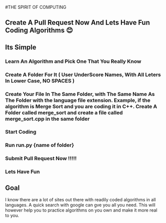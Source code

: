 #THE SPIRIT OF COMPUTING 

## Create A Pull Request Now And Lets Have Fun Coding Algorithms 😊️

## Its Simple 
### Learn An Algorithm and Pick One That You Really Know 
### Create A Folder For It ( User UnderScore Names, With All Leters In Lower Case, NO SPACES ) 
### Create Your File In The Same Folder, with The Same Name As The Folder with the language file extension. Example,  if the algorithm is Merge Sort and you are coding it in C++. Create A Folder called merge_sort and create a file called merge_sort.cpp in the same folder 
### Start Coding 
### Run run.py {name of folder} 
### Submit Pull Request Now !!!!!
### Lets Have Fun 

## Goal 

I know there are a lot of sites out there with readily coded algorithms in all languages. A quick search with google can gve you all you need. This will however help you to practice algorithms on you own and make it more real to you. 

## 
